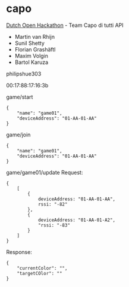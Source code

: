 capo
====

[Dutch Open Hackathon](http://www.dutchopenhackathon.com/en) - Team Capo di tutti API

* Martin van Rhijn
* Sunil Shetty
* Florian Grashäftl
* Maxim Volgin
* Bartol Karuza

philipshue303

00:17:88:17:16:3b


game/start
```
{
    "name": "game01",
    "deviceAddress": "01-AA-01-AA"
}
```

game/join
```
{
    "name": "game01",
    "deviceAddress": "01-AA-01-AA"
}
```

game/game01/update
Request:
```
{
    [
        {
            deviceAddress: "01-AA-01-AA",
            rssi: "-82"
        },
        {
            deviceAddress: "01-AA-01-A2",
            "rssi: "-83"
        }
    ]
}
```
Response:
```
{
    "currentColor": "",
    "targetCOlor": ""
}
```